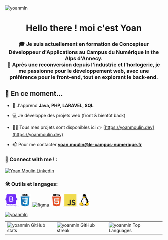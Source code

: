 
<p align="left"> <img src="https://komarev.com/ghpvc/?username=yoanmln&label=Profile%20views&color=0e75b6&style=flat" alt="yoanmln" /> </p>
<h1 align="center">Hello there ! moi c'est Yoan</h1>
<h3 align="center">
🎓 Je suis actuellement en formation de Concepteur Développeur d'Applications au Campus du Numérique in the Alps d'Annecy.<br>
🦾 Après une reconversion depuis l'industrie et l'horlogerie, je me passionne pour le développement web, avec une préférence pour le front-end, tout en explorant le back-end.
</h3>



## 🔭 En ce moment…

- 🌱 J'apprend **Java, PHP, LARAVEL, SQL**
- 💻 Je développe des projets web (front & bientôt back)
- 👨‍💻 Tous mes projets sont disponibles ici 👉 [https://yoanmoulin.dev](https://yoanmoulin.dev)


- 📫 Pour me contacter **yoan.moulin@le-campus-numerique.fr**





<h3 align="left">📡 Connect with me ! :</h3>
<p align="left">
  <a href="https://www.linkedin.com/in/yoan-moulin" target="_blank">
    <img align="center" src="https://raw.githubusercontent.com/rahuldkjain/github-profile-readme-generator/master/src/images/icons/Social/linked-in-alt.svg" alt="Yoan Moulin LinkedIn" height="30" width="40" />
  </a>
</p>

<h3 align="left">🛠️ Outils et langages:</h3>
<p align="left"> <a href="https://getbootstrap.com" target="_blank" rel="noreferrer"> <img src="https://raw.githubusercontent.com/devicons/devicon/master/icons/bootstrap/bootstrap-plain-wordmark.svg" alt="bootstrap" width="40" height="40"/> </a> <a href="https://www.w3schools.com/css/" target="_blank" rel="noreferrer"> <img src="https://raw.githubusercontent.com/devicons/devicon/master/icons/css3/css3-original-wordmark.svg" alt="css3" width="40" height="40"/> </a> <a href="https://www.figma.com/" target="_blank" rel="noreferrer"> <img src="https://www.vectorlogo.zone/logos/figma/figma-icon.svg" alt="figma" width="40" height="40"/> </a> <a href="https://www.w3.org/html/" target="_blank" rel="noreferrer"> <img src="https://raw.githubusercontent.com/devicons/devicon/master/icons/html5/html5-original-wordmark.svg" alt="html5" width="40" height="40"/> </a> <a href="https://developer.mozilla.org/en-US/docs/Web/JavaScript" target="_blank" rel="noreferrer"> <img src="https://raw.githubusercontent.com/devicons/devicon/master/icons/javascript/javascript-original.svg" alt="javascript" width="40" height="40"/> </a> <a href="https://www.linux.org/" target="_blank" rel="noreferrer"> <img src="https://raw.githubusercontent.com/devicons/devicon/master/icons/linux/linux-original.svg" alt="linux" width="40" height="40"/> </a> </p>


 <p align="left"> <a href="https://github.com/ryo-ma/github-profile-trophy"><img src="https://github-profile-trophy.vercel.app/?username=yoanmln" alt="yoanmln" /></a> </p>


<table>
  <tr>
    <td>
      <img src="https://github-readme-stats.vercel.app/api?username=yoanmln&show_icons=true&theme=synthwave&locale=en" alt="yoanmln GitHub stats" />
    </td>
    <td>
      <img src="https://github-readme-streak-stats.herokuapp.com/?user=yoanmln&theme=dark" alt="yoanmln GitHub streak" />
    </td>
    <td>
      <img src="https://github-readme-stats.vercel.app/api/top-langs?username=yoanmln&show_icons=true&theme=synthwave&locale=en&layout=compact" alt="yoanmln Top Languages" width="400" />
    </td>
  </tr>
</table>
